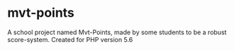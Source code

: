 # mvt-points
A school project named Mvt-Points, made by some students to be a robust score-system.
Created for PHP version 5.6
